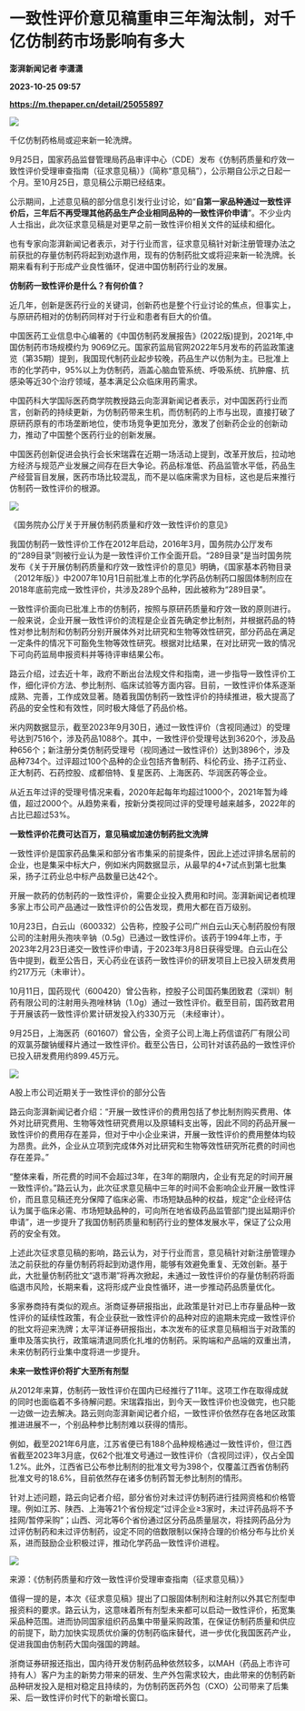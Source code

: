 # 一致性评价意见稿重申三年淘汰制，对千亿仿制药市场影响有多大
**澎湃新闻记者 李潇潇**

**2023-10-25 09:57**

**https://m.thepaper.cn/detail/25055897**

![](https://imagecloud.thepaper.cn/thepaper/image/275/574/618.jpg)

千亿仿制药格局或迎来新一轮洗牌。

9月25日，国家药品监督管理局药品审评中心（CDE）发布《仿制药质量和疗效一致性评价受理审查指南（征求意见稿）》（简称“意见稿”），公示期自公示之日起一个月。至10月25日，意见稿公示期已经结束。

公示期间，上述意见稿的部分信息引发行业讨论，如“**自第一家品种通过一致性评价后，三年后不再受理其他药品生产企业相同品种的一致性评价申请**”。不少业内人士指出，此次征求意见稿是对更早之前一致性评价相关文件的延续和细化。

也有专家向澎湃新闻记者表示，对于行业而言，征求意见稿针对新注册管理办法之前获批的存量仿制药将起到劝退作用，现有的仿制药批文或将迎来新一轮洗牌。长期来看有利于形成产业良性循环，促进中国仿制药行业的发展。

**仿制药一致性评价是什么？有何价值？**

近几年，创新是医药行业的关键词，创新药也是整个行业讨论的焦点，但事实上，与原研药相对的仿制药同样对于行业和患者有巨大的价值。

中国医药工业信息中心编著的《中国仿制药发展报告》(2022版)提到，2021年,中国仿制药市场规模约为 9069亿元。国家药监局官网2022年5月发布的药监政策速览（第35期）提到，我国现代制药业起步较晚，药品生产以仿制为主。已批准上市的化学药中，95%以上为仿制药，涵盖心脑血管系统、呼吸系统、抗肿瘤、抗感染等近30个治疗领域，基本满足公众临床用药需求。

中国药科大学国际医药商学院教授路云向澎湃新闻记者表示，对中国医药行业而言，创新药的持续更新，为仿制药带来生机，而仿制药的上市与出现，直接打破了原研药原有的市场垄断地位，使市场竞争更加充分，激发了创新药企业的创新动力，推动了中国整个医药行业的创新发展。

中国医药创新促进会执行会长宋瑞霖在近期一场活动上提到，改革开放后，拉动地方经济与规范产业发展之间存在巨大争论。药品标准低、药品监管水平低，药品生产经营盲目发展，医药市场比较混乱，而不是以临床需求为目标，这也是后来推行仿制药一致性评价的根源。

![](https://imagecloud.thepaper.cn/thepaper/image/275/573/491.png)

《国务院办公厅关于开展仿制药质量和疗效一致性评价的意见》

我国仿制药一致性评价工作在2012年启动，2016年3月，国务院办公厅发布的“289目录”则被行业认为是一致性评价工作全面开启。“289目录”是当时国务院发布《关于开展仿制药质量和疗效一致性评价的意见》明确，《国家基本药物目录（2012年版）》中2007年10月1日前批准上市的化学药品仿制药口服固体制剂应在2018年底前完成一致性评价，共涉及289个品种，因此被称为“289目录”。

一致性评价面向已批准上市的仿制药，按照与原研药质量和疗效一致的原则进行。一般来说，企业开展一致性评价的流程是企业首先确定参比制剂，并根据药品的特性对参比制剂和仿制药分别开展体外对比研究和生物等效性研究，部分药品在满足一定条件的情况下可豁免生物等效性研究。根据对比结果，在对比研究一致的情况下可向药监局申报资料并等待评审结果公布。

路云介绍，过去近十年，政府不断出台法规文件和指南，进一步指导一致性评价工作，细化评价方法、参比制剂、临床试验等方面内容。目前，一致性评价体系逐渐成熟、完善，工作成效显著。随着我国仿制药一致性评价的持续推进，极大提高了药品的安全性和有效性，同时极大降低了药品价格。

米内网数据显示，截至2023年9月30日，通过一致性评价（含视同通过）的受理号达到7516个，涉及药品1088个。其中，一致性评价受理号达到3620个，涉及品种656个；新注册分类仿制药受理号（视同通过一致性评价）达到3896个，涉及品种734个。过评超过100个品种的企业包括齐鲁制药、科伦药业、扬子江药业、正大制药、石药控股、成都倍特、复星医药、上海医药、华润医药等企业。

从近五年过评的受理号情况来看，2020年起每年均超过1000个，2021年暂为峰值，超过2000个。从趋势来看，按新分类视同过评的受理号越来越多，2022年的占比已超过53%。

**一致性评价花费可达百万，意见稿或加速仿制药批文洗牌**

一致性评价是国家药品集采和部分省市集采的前提条件，因此上述过评排名居前的企业，也是集采中标大户，例如米内网数据显示，从最早的4+7试点到第七批集采，扬子江药业总中标产品数量已达42个。

开展一款药的仿制药的一致性评价，需要企业投入费用和时间。澎湃新闻记者梳理多家上市公司产品通过一致性评价的公告发现，费用大都在百万级别。

10月23日，白云山（600332）公告称，控股子公司广州白云山天心制药股份有限公司的注射用头孢呋辛钠（0.5g）已通过一致性评价。该药于1994年上市，于2023年2月23日递交一致性评价申请，于2023年3月8日获得受理。白云山在公告中提到，截至公告日，天心药业在该药一致性评价的研发项目上已投入研发费用约217万元（未审计）。

10月11日，国药现代（600420）曾公告称，控股子公司国药集团致君（深圳）制药有限公司的注射用头孢唑林钠（1.0g）通过一致性评价。截至目前，国药致君用于开展该药一致性评价累计研发投入约330万元 （未经审计）。

9月25日，上海医药（601607）曾公告，全资子公司上海上药信谊药厂有限公司的双氯芬酸钠缓释片通过一致性评价。截至公告日，公司针对该药品的一致性评价已投入研发费用约899.45万元。

![](https://imagecloud.thepaper.cn/thepaper/image/275/573/568.png)

A股上市公司近期关于一致性评价的部分公告

路云向澎湃新闻记者介绍：“开展一致性评价的费用包括了参比制剂购买费用、体外对比研究费用、生物等效性研究费用以及原辅料支出等，因此不同的药品开展一致性评价的费用存在差异，但对于中小企业来讲，开展一致性评价的费用整体均较为昂贵。此外，企业从立项到完成体外对比研究和生物等效性研究所花费的时间也存在差异。”

“整体来看，所花费的时间不会超过3年，在3年的期限内，企业有充足的时间开展一致性评价。”路云认为，此次征求意见稿中三年的时间不会影响企业开展一致性评价，而且意见稿还充分保障了临床必需、市场短缺品种的权益，规定“企业经评估认为属于临床必需、市场短缺品种的，可向所在地省级药品监管部门提出延期评价申请”，进一步提升了我国仿制药质量和制药行业的整体发展水平，保证了公众用药的安全有效。

上述此次征求意见稿的影响，路云认为，对于行业而言，意见稿针对新注册管理办法之前获批的存量仿制药将起到劝退作用，能够有效避免重复、无效创新。基于此，大批量仿制药批文“退市潮”将再次掀起，未通过一致性评价的存量仿制药将面临退市风险，长期来看，这将形成产业良性循环，进一步推动药品质量优化。

多家券商持有类似的观点。浙商证券研报指出，此政策是针对已上市存量品种一致性评价的延续性政策，有企业获批一致性评价的品种对应的逾期未完成一致性评价的批文将迎来洗牌；太平洋证券研报指出，本次发布的征求意见稿相当于对政策的重申及落实执行，政策端清退同质化扎堆的仿制药。采购端和产品端的双重出清，未来仿制药行业集中度将进一步提升。

**未来一致性评价将扩大至所有剂型**

从2012年来算，仿制药一致性评价在国内已经推行了11年。这项工作在取得成就的同时也面临着不多待解问题。宋瑞霖指出，到今天一致性评价也没做完，也只能一边做一边去解决。路云则向澎湃新闻记者介绍，一致性评价依然存在各地区政策推进进展不一，个别品种参比制剂难以获得的情形。

例如，截至2021年6月底，江苏省便已有188个品种规格通过一致性评价，但江西省截至2023年3月底，仅62个批准文号通过一致性评价（含视同过评），仅占全国1.2%。此外，江西省已公布参比制剂的批准文号为398个，仅覆盖江西省仿制药批准文号的18.6%，目前依然存在诸多仿制药暂无参比制剂的情形。

针对上述问题，路云向记者介绍，部分省份对未过评仿制药进行挂网资格和价格管理。例如江苏、陕西、上海等21个省份规定“过评企业≥3家时，未过评药品将不予挂网/暂停采购”；山西、河北等6个省份通过区分药品质量层次，将挂网药品分为过评仿制药和未过评仿制药，设定不同的倍数限制以保持合理的价格分布与比价关系，进而鼓励企业积极过评，推动化学药品一致性评价进程。

![](https://imagecloud.thepaper.cn/thepaper/image/275/574/284.png)

来源：《仿制药质量和疗效一致性评价受理审查指南（征求意见稿）》

值得一提的是，本次《征求意见稿》提出了口服固体制剂和注射剂以外其它剂型申报资料的要求。路云认为，这意味着所有剂型未来都可以启动一致性评价，拓宽集采品种范围。进而协同国家组织药品集中带量采购政策，在保证仿制药质量和供应的前提下，助力加快实现质优价廉的仿制药临床替代，进一步优化我国医药产业，促进我国由仿制药大国向强国的跨越。

浙商证券研报还指出，国内待开发仿制药品种依然较多，以MAH（药品上市许可持有人）客户为主的新势力带来的研发、生产外包需求较大，由此带来的仿制药新品种研发投入是相对稳定且持续的，为仿制药医药外包（CXO）公司带来了后集采、后一致性评价时代下的新增长窗口。